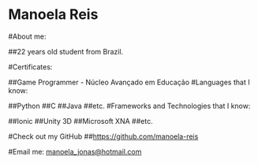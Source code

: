 # Manoela Reis

#About me:

##22 years old student from Brazil.

#Certificates:

##Game Programmer - Núcleo Avançado em Educação
#Languages that I know:

##Python 
##C
##Java
##etc.
#Frameworks and Technologies that I know:

##Ionic
##Unity 3D
##Microsoft XNA
##etc.

#Check out my GitHub
##https://github.com/manoela-reis

#Email me: manoela_jonas@hotmail.com
